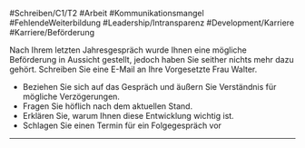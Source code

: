 #Schreiben/C1/T2 #Arbeit #Kommunikationsmangel #FehlendeWeiterbildung
#Leadership/Intransparenz #Development/Karriere #Karriere/Beförderung

Nach Ihrem letzten Jahresgespräch wurde Ihnen eine mögliche Beförderung in Aussicht gestellt, jedoch haben Sie seither nichts mehr dazu gehört. Schreiben Sie eine E-Mail an Ihre Vorgesetzte Frau Walter.
- Beziehen Sie sich auf das Gespräch und äußern Sie Verständnis für mögliche Verzögerungen.
- Fragen Sie höflich nach dem aktuellen Stand.
- Erklären Sie, warum Ihnen diese Entwicklung wichtig ist.
- Schlagen Sie einen Termin für ein Folgegespräch vor


---

